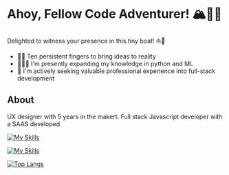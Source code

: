 <h1> Ahoy, Fellow Code Adventurer! 🏔️🧗🏻 </h1>  

Delighted to witness your presence in this tiny boat! ⛵️🌊

<ul>
  <li><span>🙌💡 </span> Ten persistent fingers to bring ideas to reality</li>
  <li><span>🧑🏻‍💻 </span> I'm presently expanding my knowledge in python and ML</li>
  <li><span>💼 </span> I'm actively seeking valuable professional experience into full-stack development</li>
</ul>

## About
<p> UX designer with 5 years in the makert. Full stack Javascript developer with a SAAS developed</p>


[![My Skills](https://skillicons.dev/icons?i=js,html,css,react,mysql,git)](https://skillicons.dev)
</br>

[![My Skills](https://skillicons.dev/icons?i=js,raspberrypi,arduino,blender,figma)](https://skillicons.dev)



[![Top Langs](https://github-readme-stats.vercel.app/api/top-langs/?username=GabrielFagundst&layout=compact)](https://github.com/GabrielFagundst/github-readme-stats)
